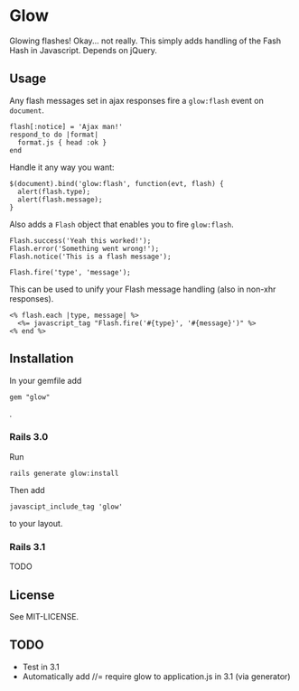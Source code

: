 # Glow

Glowing flashes! Okay... not really. This simply adds handling of the
Fash Hash in Javascript. Depends on jQuery.

## Usage

Any flash messages set in ajax responses fire a `glow:flash`
event on `document`.

    flash[:notice] = 'Ajax man!'
    respond_to do |format|
      format.js { head :ok }
    end

Handle it any way you want:

    $(document).bind('glow:flash', function(evt, flash) {
      alert(flash.type);
      alert(flash.message);
    }

Also adds a `Flash` object that enables you to fire `glow:flash`.

    Flash.success('Yeah this worked!');
    Flash.error('Something went wrong!');
    Flash.notice('This is a flash message');

    Flash.fire('type', 'message');

This can be used to unify your Flash message handling (also in non-xhr
responses).

    <% flash.each |type, message| %>
      <%= javascript_tag "Flash.fire('#{type}', '#{message}')" %>
    <% end %>

## Installation

In your gemfile add

    gem "glow"

.

### Rails 3.0

Run

    rails generate glow:install

Then add

    javascipt_include_tag 'glow'

to your layout.

### Rails 3.1

TODO

## License

See MIT-LICENSE.

## TODO

- Test in 3.1
- Automatically add //= require glow to application.js in 3.1 (via
  generator)
